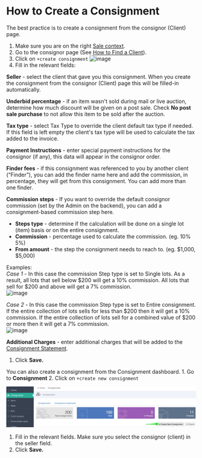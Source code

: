 # How to Create a Consignment

The best practice is to create a consignment from the consignor \(Client\) page.

1. Make sure you are on the right [Sale context](../sale/sale-context.md).
2. Go to the consignor page \(See [How to Find a Client](../client/how-to-find-an-existing-client.md)\).
3. Click on `+create consignment` ![image](https://user-images.githubusercontent.com/20393485/48546000-dd17d100-e8cf-11e8-8744-0220da32e1c7.png)
4. Fill in the relevant fields:

**Seller** - select the client that gave you this consignment. When you create the consignment from the consignor \(Client\) page this will be filled-in automatically.

**Underbid percentage** - if an item wasn't sold during mail or live auction, determine how much discount will be given on a post sale. Check **No post sale purchase** to not allow this item to be sold after the auction.

**Tax type** - select Tax Type to override the client default tax type if needed. If this field is left empty the client's tax type will be used to calculate the tax added to the invoice.

**Payment Instructions** - enter special payment instructions for the consignor \(if any\), this data will appear in the consignor order.

**Finder fees** - if this consignment was referenced to you by another client \(“Finder”\), you can add the finder name here and add the commission, in percentage, they will get from this consignment. You can add more than one finder.

**Commission steps** - If you want to override the default consignor commission \(set by the Admin on the backend\), you can add a consignment-based commission step here.

* **Steps type** - determine if the calculation will be done on a single lot \(item\) basis or on the entire consignment. 
* **Commission** - percentage used to calculate the commission. \(eg. 10% 5%\)
* **From amount** - the step the consignment needs to reach to. \(eg. $1,000, $5,000\)  

Examples:  
_Case 1_ - In this case the commission Step type is set to Single lots. As a result, all lots that sell below $200 will get a 10% commission. All lots that sell for $200 and above will get a 7% commission.  
![image](https://user-images.githubusercontent.com/20393485/50416975-1bd46b80-082c-11e9-83ad-12687cd2681f.png)

_Case 2_ - In this case the commission Step type is set to Entire consignment. If the entire collection of lots sells for less than $200 then it will get a 10% commission. If the entire collection of lots sell for a combined value of $200 or more then it will get a 7% commission.  
![image](https://user-images.githubusercontent.com/20393485/50417048-93a29600-082c-11e9-85b5-c1dfe0ffc7a1.png)

**Additional Charges** - enter additional charges that will be added to the [Consignment Statement](how-consignment-statement-are-created.md).

1. Click **Save.**

You can also create a consignment from the Consignment dashboard. 1. Go to **Consignment** 2. Click on `+create new consignment`

![](../.gitbook/assets/consignments___backoffice.jpg)

1. Fill in the relevant fields. Make sure you select the consignor \(client\) in the seller field.  
2. Click **Save.**

